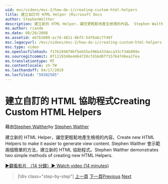 ```yaml
---
uid: mvc/videos/mvc-2/how-do-i/creating-custom-html-helpers
title: 建立自訂的 HTML Helper |Microsoft Docs
author: StephenWalther
description: 建立新的 HTML Helper，讓您更輕鬆地產生檢視的內容。 Stephen Walther 會示範兩個簡單的方法，建立新的 HTML 協助程式。
ms.author: riande
ms.date: 08/20/2008
ms.assetid: e67b3889-ac7d-4811-8bf5-54f6abc7f49f
msc.legacyurl: /mvc/videos/mvc-2/how-do-i/creating-custom-html-helpers
msc.type: video
ms.openlocfilehash: f1761948f9bf5eb55e396b4334eca33cf34b899e
ms.sourcegitcommit: 0f1119340e4464720cfd16d0ff15764746ea1fea
ms.translationtype: MT
ms.contentlocale: zh-TW
ms.lasthandoff: 04/17/2019
ms.locfileid: "59382585"
---
```

# <a name="creating-custom-html-helpers"></a><span data-ttu-id="6422f-104">建立自訂的 HTML 協助程式</span><span class="sxs-lookup"><span data-stu-id="6422f-104">Creating Custom HTML Helpers</span></span>

<span data-ttu-id="6422f-105">藉由[Stephen Walther](https://github.com/StephenWalther)</span><span class="sxs-lookup"><span data-stu-id="6422f-105">by [Stephen Walther](https://github.com/StephenWalther)</span></span>

<span data-ttu-id="6422f-106">建立新的 HTML Helper，讓您更輕鬆地產生檢視的內容。</span><span class="sxs-lookup"><span data-stu-id="6422f-106">Create new HTML Helpers to make it easier to generate view content.</span></span> <span data-ttu-id="6422f-107">Stephen Walther 會示範兩個簡單的方法，建立新的 HTML 協助程式。</span><span class="sxs-lookup"><span data-stu-id="6422f-107">Stephen Walther demonstrates two simple methods of creating new HTML Helpers.</span></span>

[<span data-ttu-id="6422f-108">&#9654;觀看影片 （14 分鐘）</span><span class="sxs-lookup"><span data-stu-id="6422f-108">&#9654; Watch video (14 minutes)</span></span>](https://channel9.msdn.com/Blogs/ASP-NET-Site-Videos/creating-custom-html-helpers)

> [!div class="step-by-step"]
> <span data-ttu-id="6422f-109">[上一頁](creating-unit-tests-for-aspnet-mvc-applications.md)
> [下一頁](creating-model-classes-with-linq-to-sql.md)</span><span class="sxs-lookup"><span data-stu-id="6422f-109">[Previous](creating-unit-tests-for-aspnet-mvc-applications.md)
[Next](creating-model-classes-with-linq-to-sql.md)</span></span>
